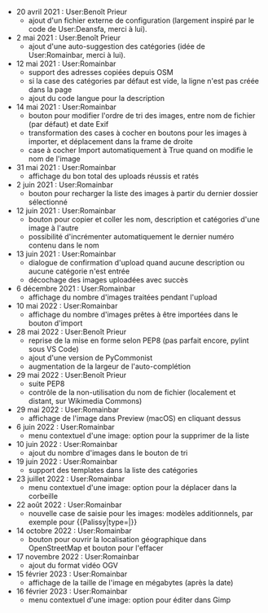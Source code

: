 * 20 avril 2021 : User:Benoît Prieur
  * ajout d'un fichier externe de configuration (largement inspiré par le code de User:Deansfa, merci à lui).
* 2 mai 2021 : User:Benoît Prieur
  * ajout d'une auto-suggestion des catégories (idée de User:Romainbar, merci à lui).
* 12 mai 2021 : User:Romainbar
  * support des adresses copiées depuis OSM
  * si la case des catégories par défaut est vide, la ligne n'est pas créée dans la page
  * ajout du code langue pour la description
* 14 mai 2021 : User:Romainbar
  * bouton pour modifier l'ordre de tri des images, entre nom de fichier (par défaut) et date Exif
  * transformation des cases à cocher en boutons pour les images à importer, et déplacement dans la frame de droite
  * case à cocher Import automatiquement à True quand on modifie le nom de l'image
* 31 mai 2021 : User:Romainbar
  * affichage du bon total des uploads réussis et ratés
* 2 juin 2021 : User:Romainbar
  * bouton pour recharger la liste des images à partir du dernier dossier sélectionné
* 12 juin 2021 : User:Romainbar
  * bouton pour copier et coller les nom, description et catégories d'une image à l'autre
  * possibilité d'incrémenter automatiquement le dernier numéro contenu dans le nom
* 13 juin 2021 : User:Romainbar
  * dialogue de confirmation d'upload quand aucune description ou aucune catégorie n'est entrée
  * décochage des images uploadées avec succès
* 6 décembre 2021 : User:Romainbar
  * affichage du nombre d'images traitées pendant l'upload
* 10 mai 2022 : User:Romainbar
  * affichage du nombre d'images prêtes à être importées dans le bouton d'import
* 28 mai 2022 : User:Benoît Prieur
  * reprise de la mise en forme selon PEP8 (pas parfait encore, pylint sous VS Code)
  * ajout d'une version de PyCommonist
  * augmentation de la largeur de l'auto-complétion
* 29 mai 2022 : User:Benoît Prieur
  * suite PEP8
  * contrôle de la non-utilisation du nom de fichier (localement et distant, sur Wikimedia Commons)
* 29 mai 2022 : User:Romainbar
  * affichage de l'image dans Preview (macOS) en cliquant dessus
* 6 juin 2022 : User:Romainbar
  * menu contextuel d'une image: option pour la supprimer de la liste
* 10 juin 2022 : User:Romainbar
  * ajout du nombre d'images dans le bouton de tri
* 19 juin 2022 : User:Romainbar
  * support des templates dans la liste des catégories
* 23 juillet 2022 : User:Romainbar
  * menu contextuel d'une image: option pour la déplacer dans la corbeille
* 22 août 2022 : User:Romainbar
  * nouvelle case de saisie pour les images: modèles additionnels, par exemple pour {{Palissy|type=|}}
* 14 octobre 2022 : User:Romainbar
  * bouton pour ouvrir la localisation géographique dans OpenStreetMap et bouton pour l'effacer
* 17 novembre 2022 : User:Romainbar
  * ajout du format vidéo OGV
* 15 février 2023 : User:Romainbar
  * affichage de la taille de l'image en mégabytes (après la date)
* 16 février 2023 : User:Romainbar
  * menu contextuel d'une image: option pour éditer dans Gimp


